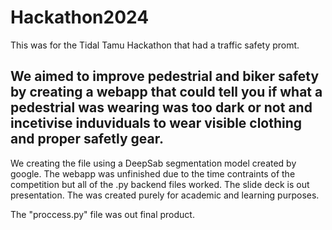 # Hackathon2024
This was for the Tidal Tamu Hackathon that had a traffic safety promt.

## We aimed to improve pedestrial and biker safety by creating a webapp that could tell you if what a pedestrial was wearing was too dark or not and incetivise induviduals to wear visible clothing and proper safetly gear. 
We creating the file using a DeepSab segmentation model created by google. The webapp was unfinished due to the time contraints of the competition but all of the .py backend files worked. The slide deck is out presentation.
The was created purely for academic and learning purposes.

The "proccess.py" file was out final product. 
